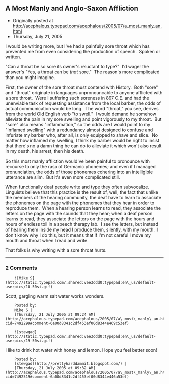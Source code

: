 ## A Most Manly and Anglo-Saxon Affliction

 * Originally posted at http://acephalous.typepad.com/acephalous/2005/07/a_most_manly_an.html
 * Thursday, July 21, 2005



I would be writing more, but I've had a painfully sore throat which has prevented me from even considering the production of speech.  Spoken or written. 

"Can a throat be so sore its owner's reluctant to type?"  I'd wager the answer's "Yes, a throat can be _that_ sore."  The reason's more complicated than you might imagine.

First, the owner of the sore throat must contend with History.  Both "sore" and "throat" originate in languages unpronouncable to anyone afflicted with a sore throat.  Were I suffering such soreness in 897 C.E. and had the unenviable task of requesting assistance from the local barber, the odds of actual communication would be long.  The word "throat," you see, derives from the world Old English verb "to swell."  I would demand he somehow alleviate the pain in my sore swelling and point vigorously to my throat.  But "sore" also means "inflammation," so the odds are I would point to my "inflamed swelling" with a redundancy almost designed to confuse and infuriate my barber who, after all, is only equipped to shave and slice.  No matter how inflamed my swelling, I think my barber would be right to insist that there's no a damn thing he can do to alleviate it which won't also result in my death, his arrest, then his death.

So this most manly affliction would've been painful to pronounce with recourse to only the rasp of Germanic phonemes; and even if I managed pronunciation, the odds of those phonemes cohering into an intelligible utterance are slim.  But it's even more complicated still.  

When functionally deaf people write and type they often subvocalize.  Linguists believe that this practice is the result of, well, the fact that unlike the members of the hearing community, the deaf have to learn to associate the phonemes on the page with the phonemes that they hear in order to reproduce them.  When a hearing person learns to read, they associate the letters on the page with the sounds that they hear; when a deaf person learns to read, they associate the letters on the page with the hours and hours of endless toil in a speech therapy lab.  I see the letters, but instead of hearing them inside my head I produce them, silently, with my mouth.  I don't know why I do this, but it means that if I'm not careful I move my mouth and throat when I read and write.

That folks is why writing with a sore throat hurts.

		

* * *

### 2 Comments 

		

                
[]()

	

		![Mike S](http://static.typepad.com/.shared:vee3ddd0:typepad:en\_us/default-userpics/10-50si.gif)
	

	

		

Scott,  gargling warm salt water works wonders.

	

		Posted by:
		Mike S |
		[Thursday, 21 July 2005 at 09:24 AM](http://acephalous.typepad.com/acephalous/2005/07/a\_most\_manly\_an.html?cid=7492299#comment-6a00d8341c2df453ef00d8344e469c53ef)

[]()

	

		![stewgad](http://static.typepad.com/.shared:vee3ddd0:typepad:en\_us/default-userpics/19-50si.gif)
	

	

		

I like to drink hot water with honey and lemon.  Hope you feel better soon!

	

		Posted by:
		[stewgad](http://prettyharddammit.blogspot.com/) |
		[Thursday, 21 July 2005 at 09:32 AM](http://acephalous.typepad.com/acephalous/2005/07/a\_most\_manly\_an.html?cid=7492519#comment-6a00d8341c2df453ef00d8344e446a53ef)

		

        